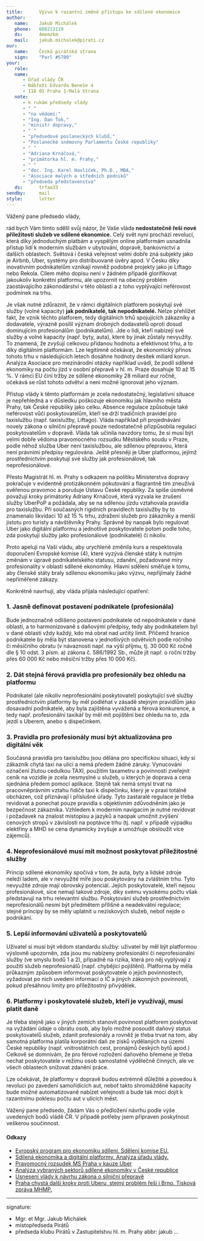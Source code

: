 ```yaml
---
title:      Výzva k razantní změně přístupu ke sdílené ekonomice
author:
   name:    Jakub Michálek
   phone:   608213119
   ds:      4memzkm
   mail:    jakub.michalek@pirati.cz
our:
   name:    Česká pirátská strana
   sign:    "Parl #5700"
your:
   role:    
   name:    
      - Úřad vlády ČR
      - Nábřeží Edvarda Beneše 4
      - 118 01 Praha 1-Malá Strana
   note:    
      - k rukám předsedy vlády
      - " "
      - "na vědomí:"
      - "Ing. Dan Ťok,"
      - "ministr dopravy,"
      - " "
      - "předsedové poslaneckých klubů," 
      - "Poslanecké sněmovny Parlamentu České republiky"
      - " "
      - "Adriana Krnáčová,"
      - "primátorka hl. m. Prahy,"
      - " "
      - "doc. Ing. Karel Havlíček, Ph.D., MBA,"
      - "Asociace malých a středních podniků"
      - "předseda představenstva"
   ds:      trfaa33
sendby:     mail
style:      letter
---
```


Vážený pane předsedo vlády,

rád bych Vám tímto sdělil svůj názor, že Vaše vláda **nedostatečně řeší nové příležitosti služeb ve sdílené ekonomice.** Celý svět nyní prochází revolucí, která díky jednoduchým platbám a vyspělým online platformám usnadnila přístup lidí k moderním službám v ubytování, dopravě, bankovnictví a dalších oblastech. Světová i česká veřejnost velmi dobře zná subjekty jako je Airbnb, Uber, systémy pro distribuované úvěry apod. V Česku díky inovativním podnikatelům vznikají rovněž podobné projekty jako je Liftago nebo Rekola. Cílem mého dopisu není v žádném případě glorifikovat jakoukoliv konkrétní platformu, ale upozornit na obecný problém zaostávajícího zákonodárství v této oblasti a z toho vyplývající neférovost podmínek na trhu.

Je však nutné zdůraznit, že v rámci digitálních platforem poskytují své služby (volné kapacity) **jak podnikatelé, tak nepodnikatelé.** Nelze přehlížet fakt, že vznik těchto platforem, tedy digitálních trhů spojujících zákazníky a dodavatele, výrazně posílil význam drobných dodavatelů oproti dosud dominujícím profesionálům (podnikatelům). Jde o lidi, kteří nabízejí své služby a volné kapacity (např. byty, auta), které by jinak zůstaly nevyužity. To znamená, že zvyšují celkovou přidanou hodnotu a efektivnost trhu, a to díky digitálním platformám. Lze legitimně očekávat, že ekonomický přínos tohoto trhu v následujících letech dosáhne hodnoty desítek miliard korun. Analýza Asociace pro mezinárodní otázky například uvádí, že podíl sdílené ekonomiky na počtu jízd v osobní přepravě v hl. m. Praze dosahuje 10 až 15 %. V rámci EU činí tržby ze sdílené ekonomiky 28 miliard eur ročně, očekává se růst tohoto odvětví a není možné ignorovat jeho význam. 

Přístup vlády k těmto platformám je zcela nedostatečný, legislativní situace je nepřehledná a v důsledku poškozuje ekonomiku jak hlavního města Prahy, tak České republiky jako celku. Absence regulace způsobuje také neférovost vůči poskytovatelům, kteří se drží tradičních pravidel pro taxislužbu (např. taxislužby, Liftago). Vláda například při projednávání novely zákona o silniční přepravě  pouze nedostatečně přizpůsobila regulaci poskytovatelům v dopravě. Vláda tak učinila navzdory tomu, že si musí být velmi dobře vědoma pravomocného rozsudku Městského soudu v Praze, podle něhož služba Uber není taxislužbou, ale sdílenou přepravou, která není právními předpisy regulována. Ještě přesněji je Uber platformou, jejímž prostřednictvím poskytují své služby jak profesionálové, tak neprofesionálové.

Přesto Magistrát hl. m. Prahy s odkazem na politiku Ministerstva dopravy pokračuje v evidentně protizákonném pokutování a flagrantně tím zneužívá svěřenou pravomoc a porušuje Ústavu České republiky. Za spíše úsměvné považuji kroky primátorky Adriany Krnáčové, která vyzvala ke zrušení služby UberPoP a požádala, aby se na sdílenou jízdu vztahovala pravidla pro taxislužbu. Při současných rigidních pravidlech taxislužby by to znamenalo likvidaci 10 až 15 % trhu, zdražení služeb pro zákazníky a menší jistotu pro turisty a návštěvníky Prahy. Správné by naopak bylo regulovat Uber jako digitální platformu a jednotlivé poskytovatele potom podle toho, zda poskytují služby jako profesionálové (podnikatelé) či nikoliv.

Proto apeluji na Vaši vládu, aby urychleně změnila kurs a respektovala doporučení Evropské komise (4), které vyzývá členské státy k nutným změnám v úpravě podnikatelského statusu, zdanění, požadované míry profesionality v oblasti sdílené ekonomiky. Hlavní sdělení směřuje k tomu, aby členské státy braly sdílenou ekonomiku jako výzvu, nepřijímaly žádné nepřiměřené zákazy. 

Konkrétně navrhuji, aby vláda přijala následující opatření:

### 1. Jasně definovat postavení podnikatele (profesionála)

Bude jednoznačně odlišeno postavení podnikatele od nepodnikatele v dané oblasti, a to harmonizovaně s daňovými předpisy, tedy aby podnikatelem byl v dané oblasti vždy každý, kdo má obrat nad určitý limit. Přičemž hranice podnikatele by měla být stanovena v jednotlivých odvětvích podle ročního či měsíčního obratu (v návaznosti např. na výši příjmu, tj. 30 000 Kč ročně dle § 10 odst. 3 písm. a) zákona č. 586/1992 Sb., může jít např. o roční tržby přes 60 000 Kč nebo měsíční tržby přes 10 000 Kč).

### 2. Dát stejná férová pravidla pro profesionály bez ohledu na platformu

Podnikatel (ale nikoliv neprofesionální poskytovatel) poskytující své služby prostřednictvím platformy by měl podléhat v zásadě stejným pravidlům jako dosavadní podnikatelé, aby byla zajištěna vyvážená a férová konkurence, a tedy např. profesionální taxikář by měl mít pojištění bez ohledu na to, zda jezdí s Uberem, anebo s dispečinkem.

### 3. Pravidla pro profesionály musí být aktualizována pro digitální věk

Současná pravidla pro taxislužbu jsou dělána pro specifickou situaci, kdy si zákazník chytá taxi na ulici a nemá předem žádné záruky. Vynucování označení žlutou cedulkou TAXI, použitím taxametru a povinností zveřejnit ceník na vozidle je zcela nesmyslné u služeb, u kterých je doprava a cena sjednána předem pomocí aplikace. Stejně tak nemá smysl trvat na pracovněprávním vztahu řidiče taxi k dispečinku, který je v praxi totálně obcházen, což přiznávají i příslušné úřady. Tyto zastaralé regulace je třeba revidovat a ponechat pouze pravidla s objektivním zdůvodněním jako je bezpečnost zákazníka. Vzhledem k moderním navigacím je nutné revidovat i požadavek na znalost místopisu a jazyků a naopak umožnit zvýšení cenových stropů v závislosti na poptávce trhu (tj. např. v případě výpadku elektřiny a MHD se cena dynamicky zvyšuje a umožňuje obsloužit více zájemců).

### 4. Neprofesionálové musí mít možnost poskytovat příležitostné služby

Princip sdílené ekonomiky spočívá v tom, že auta, byty a lidské zdroje neleží ladem, ale v nevyužité míře jsou poskytovány na zvláštním trhu. Tyto nevyužité zdroje mají obrovský potenciál. Jejich poskytovatelé, kteří nejsou profesionálové, sice nemají takové zdroje, díky svému vysokému počtu však představují na trhu relevantní službu. Poskytování služeb prostřednictvím neprofesionálů nesmí být předmětem přílišné a neadekvátní regulace; stejné principy by se měly uplatnit u neziskových služeb, neboť nejde o podnikání.

### 5. Lepší informování uživatelů a poskytovatelů

Uživatel si musí být vědom standardu služby: uživatel by měl být platformou výslovně upozorněn, zda jsou mu nabízeny profesionální či neprofesionální služby (ve smyslu bodů 1 a 2), případně na rizika, která pro něj vyplývají z použití služeb neprofesionálů (např. chybějící pojištění). Platforma by měla průkazným způsobem informovat poskytovatele o jejich povinnostech, vyžadovat po nich uvedení informací o IČ a jiných zákonných povinností, pokud přesáhnou limity pro příležitostný přivýdělek.

### 6. Platformy i poskytovatelé služeb, kteří je využívají, musí platit daně

Je třeba stejně jako v jiných zemích stanovit povinnost platforem poskytovat na vyžádání údaje o obratu osob, aby bylo možné posoudit daňový status poskytovatelů služeb, zdanit profesionály a rovněž je třeba trvat na tom, aby samotná platforma platila korporátní daň ze zisků vydělaných na území České republiky (např. vnitrostátních cest, pronájmů českých bytů apod.) Celkově se domnívám, že pro férové rozložení daňového břemene je třeba nechat poskytovatele v režimu osob samostatně výdělečně činných, ale ve všech oblastech snižovat zdanění práce.

Lze očekávat, že platformy v dopravě budou extrémně důležité a povedou k revoluci po zavedení samořídících aut, neboť takto shromážděné kapacity bude možné automatizovaně nabízet veřejnosti a bude tak moci dojít k razantnímu poklesu počtu aut v ulicích měst.

Vážený pane předsedo, žádám Vás o předložení návrhu podle výše uvedených bodů vládě ČR. V případě potřeby jsem připraven poskytnout veškerou součinnost.

#### Odkazy

* [Evropský program pro ekonomiku sdílení. Sdělení komise EU.](http://ec.europa.eu/DocsRoom/documents/16881/attachments/2/translations/cs/renditions/native)
* [Sdílená ekonomika a digitální platformy. Analýza úřadu vlády.](https://ulozto.cz/!W5uFmvS2Ncw4/analyza-sdilena-ekonomika-pdf)
* [Pravomocný rozsudek MS Praha v kauze Uber](https://github.com/pirati-byro/spisy-zk-pha-2016/blob/master/4904-uber-v-praze/02b-rozsudek/rozsudek.PDF)
* [Analýza vybraných sektorů sdílené ekonomiky v České republice](http://www.mpo.cz/assets/dokumenty/55423/63472/653276/priloha001.pdf)
* [Usnesení vlády k návrhu zákona o silniční přepravě](https://apps.odok.cz/attachment/-/down/RCIAAGWBX459)
* [Praha chystá další kroky proti Uberu, stejný problém řeší i Brno. Tisková zpráva MHMP.](http://www.praha.eu/jnp/cz/o_meste/magistrat/tiskovy_servis/tiskove_zpravy/praha_chysta_dalsi_kroky_proti_uberu.html)

---
signature:
  - Mgr. et Mgr. Jakub Michálek
  - místopředseda Pirátů
  - předseda klubu Pirátů v Zastupitelstvu hl. m. Prahy
abbr:       jakub
...
